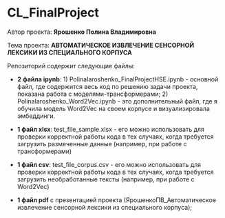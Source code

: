 # CL_FinalProject
Автор проекта: **Ярошенко Полина Владимировна**

Тема проекта: **АВТОМАТИЧЕСКОЕ ИЗВЛЕЧЕНИЕ СЕНСОРНОЙ ЛЕКСИКИ ИЗ СПЕЦИАЛЬНОГО КОРПУСА**

Репозиторий содержит следующие файлы:

- **2 файла ipynb**: 1) PolinaIaroshenko_FinalProjectHSE.ipynb - основной файл, где содержится весь код по решению задачи проекта, показана работа с моделями-трансформерами; 2) PolinaIaroshenko_Word2Vec.ipynb - это дополнительный файл, где я обучила модель Word2Vec на своем корпусе и визуализировала эмбеддинги.

- **1 файл xlsx**: test_file_sample.xlsx - его можно использовать для проверки корректной работы кода в тех случаях, когда требуется загрузить размеченные данные (например, при работе с трансформерами)

- **1 файл csv**: test_file_corpus.csv - его можно использовать для проверки корректной работы кода в тех случаях, когда требуется загрузить необработанные тексты (например, при работе с Word2Vec)


- **1 файл pdf** с презентацией проекта (ЯрошенкоПВ_Автоматическое извлечение сенсорной лексики из специального корпуса);
